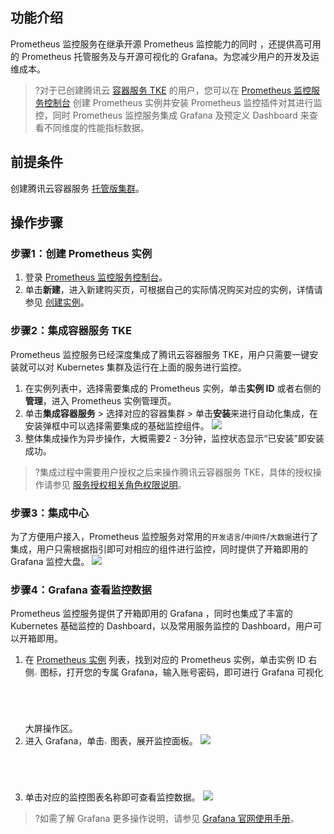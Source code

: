 ## 功能介绍

 Prometheus 监控服务在继承开源 Prometheus 监控能力的同时 ，还提供高可用的 Prometheus 托管服务及与开源可视化的 Grafana。为您减少用户的开发及运维成本。

>?对于已创建腾讯云 [容器服务 TKE](https://cloud.tencent.com/document/product/457) 的用户，您可以在 [ Prometheus 监控服务控制台](https://console.cloud.tencent.com/monitor/prometheus) 创建 Prometheus 实例并安装 Prometheus 监控插件对其进行监控，同时 Prometheus 监控服务集成 Grafana 及预定义 Dashboard 来查看不同维度的性能指标数据。

## 前提条件

创建腾讯云容器服务 [托管版集群](https://cloud.tencent.com/document/product/457/32189#TemplateCreation)。

## 操作步骤

### 步骤1：创建 Prometheus 实例[](id:step1)

1. 登录 [ Prometheus 监控服务控制台](https://console.cloud.tencent.com/monitor/prometheus)。
2. 单击**新建**，进入新建购买页，可根据自己的实际情况购买对应的实例，详情请参见 [创建实例](https://cloud.tencent.com/document/product/1416/55982)。


### 步骤2：集成容器服务 TKE[](id:step2)

Prometheus 监控服务已经深度集成了腾讯云容器服务  TKE，用户只需要一键安装就可以对 Kubernetes 集群及运行在上面的服务进行监控。

1. 在实例列表中，选择需要集成的 Prometheus 实例，单击**实例 ID** 或者右侧的**管理**，进入 Prometheus 实例管理页。
2. 单击**集成容器服务** > 选择对应的容器集群 > 单击**安装**来进行自动化集成，在安装弹框中可以选择需要集成的基础监控组件。
![](https://main.qcloudimg.com/raw/f18800745d34376a61049f47a0ae12d1.png)
3. 整体集成操作为异步操作，大概需要2 - 3分钟，监控状态显示“已安装”即安装成功。
>?集成过程中需要用户授权之后来操作腾讯云容器服务 TKE，具体的授权操作请参见 [服务授权相关角色权限说明](https://cloud.tencent.com/document/product/1416/56023)。



### 步骤3：集成中心[](id:step3)

为了方便用户接入，Prometheus 监控服务对常用的`开发语言`/`中间件`/`大数据`进行了集成，用户只需根据指引即可对相应的组件进行监控，同时提供了开箱即用的 Grafana 监控大盘。
![](https://main.qcloudimg.com/raw/c1564d7abcd674b1958fb8c6208e9aab.png)


### 步骤4：Grafana 查看监控数据[](id:step4)

Prometheus 监控服务提供了开箱即用的 Grafana ，同时也集成了丰富的 Kubernetes 基础监控的 Dashboard，以及常用服务监控的 Dashboard，用户可以开箱即用。

1. 在 [Prometheus 实例](https://console.cloud.tencent.com/monitor/prometheus) 列表，找到对应的 Prometheus 实例，单击实例 ID 右侧<img src="https://main.qcloudimg.com/raw/978c842f0c093a31df8d5240dd01016d.png" width="2%">图标，打开您的专属 Grafana，输入账号密码，即可进行 Grafana 可视化大屏操作区。
2. 进入 Grafana，单击<img src="https://main.qcloudimg.com/raw/7e3fff6131aa085987552a9725e9ae54.png" width="2%">图表，展开监控面板。
![](https://main.qcloudimg.com/raw/2821a37a7b766da09c1b6b3f995b32b4.png)
3. 单击对应的监控图表名称即可查看监控数据。
![](https://main.qcloudimg.com/raw/8d9c88d74a9fc1732145040f6df3954f.png)
>?如需了解 Grafana 更多操作说明，请参见 [Grafana 官网使用手册](https://grafana.com/docs/grafana/latest/getting-started/)。
